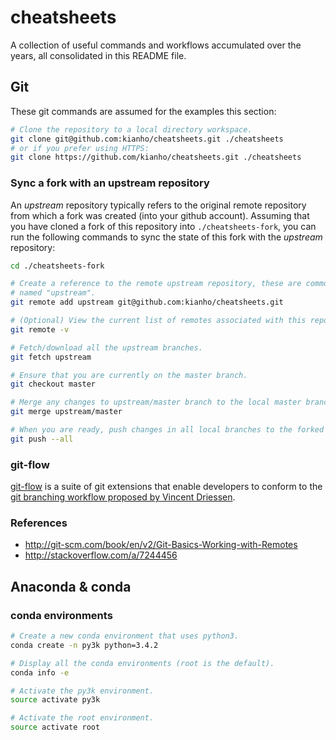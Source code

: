# cheatsheets
A collection of useful commands and workflows accumulated over the years, all consolidated in this README file.

## Git
These git commands are assumed for the examples this section:
```bash
# Clone the repository to a local directory workspace.
git clone git@github.com:kianho/cheatsheets.git ./cheatsheets
# or if you prefer using HTTPS:
git clone https://github.com/kianho/cheatsheets.git ./cheatsheets
```
### Sync a fork with an upstream repository
An _upstream_ repository typically refers to the original remote repository
from which a fork was created (into your github account). Assuming that you
have cloned a fork of this repository into ```./cheatsheets-fork```, you can run the following
commands to sync the state of this fork with the _upstream_ repository:
```bash
cd ./cheatsheets-fork

# Create a reference to the remote upstream repository, these are commonly
# named "upstream".
git remote add upstream git@github.com:kianho/cheatsheets.git

# (Optional) View the current list of remotes associated with this repository.
git remote -v

# Fetch/download all the upstream branches.
git fetch upstream

# Ensure that you are currently on the master branch.
git checkout master

# Merge any changes to upstream/master branch to the local master branch.
git merge upstream/master

# When you are ready, push changes in all local branches to the forked github repository.
git push --all
```

### git-flow
[git-flow](https://github.com/nvie/gitflow) is a suite of git extensions that enable
developers to conform to the [git branching workflow proposed by Vincent Driessen](http://nvie.com/posts/a-successful-git-branching-model/).

### References
- http://git-scm.com/book/en/v2/Git-Basics-Working-with-Remotes
- http://stackoverflow.com/a/7244456

## Anaconda & conda
### conda environments
```bash
# Create a new conda environment that uses python3.
conda create -n py3k python=3.4.2

# Display all the conda environments (root is the default).
conda info -e

# Activate the py3k environment.
source activate py3k

# Activate the root environment.
source activate root
```
